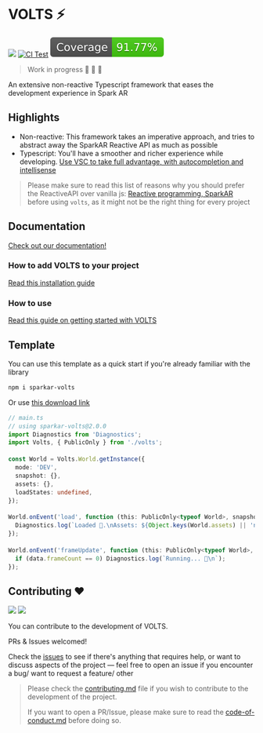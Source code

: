 # VOLTS ⚡️

[![](https://img.shields.io/npm/v/sparkar-volts?color=informational&label=npm%20sparkar-volts)](https://www.npmjs.com/package/sparkar-volts) [![CI Test](https://github.com/tomaspietravallo/sparkar-volts/actions/workflows/test.yml/badge.svg?branch=main)](https://github.com/tomaspietravallo/sparkar-volts/actions/workflows/test.yml) ![](coverage/badge.svg)

> Work in progress 🚧 🚧 🚧

An extensive non-reactive Typescript framework that eases the development experience in Spark AR

## Highlights

- Non-reactive: This framework takes an imperative approach, and tries to abstract away the SparkAR Reactive API as much as possible
- Typescript: You'll have a smoother and richer experience while developing. [Use VSC to take full advantage, with autocompletion and intellisense](https://sparkar.facebook.com/ar-studio/learn/scripting/scripting-basics/#scripting-fundamentals)

> Please make sure to read this list of reasons why you should prefer the ReactiveAPI over vanilla js: [Reactive programming, SparkAR](https://sparkar.facebook.com/ar-studio/learn/scripting/reactive/) before using `volts`, as it might not be the right thing for every project

## Documentation

[Check out our documentation!](https://tomaspietravallo.gitbook.io/sparkar-volts/)

### How to add VOLTS to your project

[Read this installation guide](https://tomaspietravallo.gitbook.io/sparkar-volts/install)

### How to use

[Read this guide on getting started with VOLTS](https://tomaspietravallo.gitbook.io/sparkar-volts/how-to-use-volts)

## Template

You can use this template as a quick start if you're already familiar with the library

```bash
npm i sparkar-volts
```

Or use [this download link](https://github.com/tomaspietravallo/sparkar-volts/releases/latest/download/volts.ts)

```typescript
// main.ts
// using sparkar-volts@2.0.0
import Diagnostics from 'Diagnostics';
import Volts, { PublicOnly } from './volts';

const World = Volts.World.getInstance({
  mode: 'DEV',
  snapshot: {},
  assets: {},
  loadStates: undefined,
});

World.onEvent('load', function (this: PublicOnly<typeof World>, snapshot) {
  Diagnostics.log(`Loaded 🧪.\nAssets: ${Object.keys(World.assets) || 'no assets were loaded'}`);
});

World.onEvent('frameUpdate', function (this: PublicOnly<typeof World>, snapshot, data) {
  if (data.frameCount == 0) Diagnostics.log(`Running... 🚀\n`);
});
```

## Contributing ❤️

![](https://img.shields.io/github/issues-raw/tomaspietravallo/sparkar-volts?color=green) ![](https://img.shields.io/github/issues-pr-raw/tomaspietravallo/sparkar-volts?color=green)

You can contribute to the development of VOLTS.

PRs & Issues welcomed!

Check the [issues](https://github.com/tomaspietravallo/sparkar-volts/issues) to see if there's anything that requires help, or want to discuss aspects of the project — feel free to open an issue if you encounter a bug/ want to request a feature/ other

> Please check the [contributing.md](contributing.md) file if you wish to contribute to the development of the project.
>
> If you want to open a PR/Issue, please make sure to read the [code-of-conduct.md](code-of-conduct.md) before doing so.
